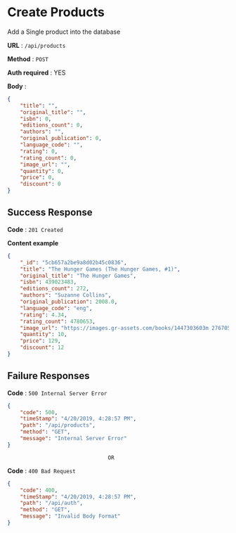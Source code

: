 # Create Products

Add a Single product into the database 

**URL** : `/api/products`

**Method** : `POST`

**Auth required** : YES

**Body** :
```json
{
    "title": "",
    "original_title": "",
    "isbn": 0,
    "editions_count": 0,
    "authors": "",
    "original_publication": 0,
    "language_code": "",
    "rating": 0,
    "rating_count": 0,
    "image_url": "",
    "quantity": 0,
    "price": 0,
    "discount": 0
}
```

## Success Response

**Code** : `201 Created`

**Content example**

```json
{
    "_id": "5cb657a2be9a8d02b45c0836",
    "title": "The Hunger Games (The Hunger Games, #1)",
    "original_title": "The Hunger Games",
    "isbn": 439023483,
    "editions_count": 272,
    "authors": "Suzanne Collins",
    "original_publication": 2008.0,
    "language_code": "eng",
    "rating": 4.34,
    "rating_count": 4780653,
    "image_url": "https://images.gr-assets.com/books/1447303603m 2767052.jpg",
    "quantity": 10,
    "price": 129,
    "discount": 12
}
```

## Failure Responses


**Code** : `500 Internal Server Error`

```json 
{
    "code": 500,
    "timeStamp": "4/20/2019, 4:28:57 PM",
    "path": "/api/products",
    "method": "GET",
    "message": "Internal Server Error"
}
```

                                    OR 

**Code** : `400 Bad Request`

```json 
{
    "code": 400,
    "timeStamp": "4/20/2019, 4:28:57 PM",
    "path": "/api/auth",
    "method": "GET",
    "message": "Invalid Body Format"
}
```